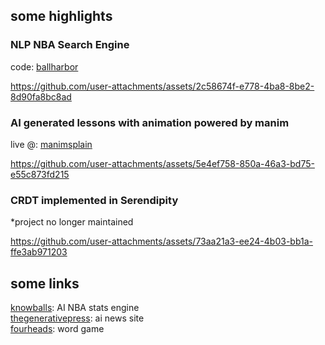 ## some highlights

### NLP NBA Search Engine
code: [ballharbor](https://github.com/dkgitcode/ballharbor) <br>

https://github.com/user-attachments/assets/2c58674f-e778-4ba8-8be2-8d90fa8bc8ad

### AI generated lessons with animation powered by manim
live @: [manimsplain](https://manimsplain.vercel.app) <br>

https://github.com/user-attachments/assets/5e4ef758-850a-46a3-bd75-e55c873fd215

### CRDT implemented in Serendipity
*project no longer maintained<br>

https://github.com/user-attachments/assets/73aa21a3-ee24-4b03-bb1a-ffe3ab971203

## some links
[knowballs](https://knowballs.vercel.app): AI NBA stats engine
<br>
[thegenerativepress](https://www.thegenerativepress.com/): ai news site
<br>
[fourheads](https://fourheads.xyz): word game
